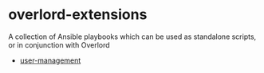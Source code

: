 # overlord-extensions

A collection of Ansible playbooks which can be used as standalone scripts, or in conjunction with Overlord

- [user-management](user-management/README.md)